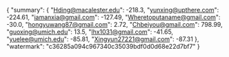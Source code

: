 {
    "summary": {
        "Hding@macalester.edu": -218.3, 
        "yunxing@upthere.com": -224.61, 
        "iamanxia@gmail.com": -127.49, 
        "Wheretoputaname@gmail.com": -30.0, 
        "hongyuwang87@gmail.com": 2.72, 
        "Chbeiyou@gmail.com": 798.99, 
        "guoxing@umich.edu": 13.5, 
        "lhx1031@gmail.com": -41.65, 
        "yuelee@umich.edu": -85.81, 
        "Xingyun27221@gmail.com": -87.31
    }, 
    "watermark": "c36285a094c967340c35039bdf0d0d68e22d7bf7"
}